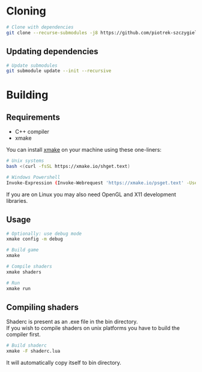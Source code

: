 # Cloning

```bash
# Clone with dependencies
git clone --recurse-submodules -j8 https://github.com/piotrek-szczygiel/bgfx-imgui-template
```

## Updating dependencies

```bash
# Update submodules
git submodule update --init --recursive
```

# Building

## Requirements

- C++ compiler
- xmake

You can install [xmake](https://xmake.io/) on your machine using these one-liners:

```bash
# Unix systems
bash <(curl -fsSL https://xmake.io/shget.text)

# Windows Powershell
Invoke-Expression (Invoke-Webrequest 'https://xmake.io/psget.text' -UseBasicParsing).Content
```

If you are on Linux you may also need OpenGL and X11 development libraries.

## Usage

```bash
# Optionally: use debug mode
xmake config -m debug

# Build game
xmake

# Compile shaders
xmake shaders

# Run
xmake run
```

## Compiling shaders

Shaderc is present as an .exe file in the bin directory.  
If you wish to compile shaders on unix platforms you have to build the compiler first.

```bash
# Build shaderc
xmake -F shaderc.lua
```

It will automatically copy itself to bin directory.
